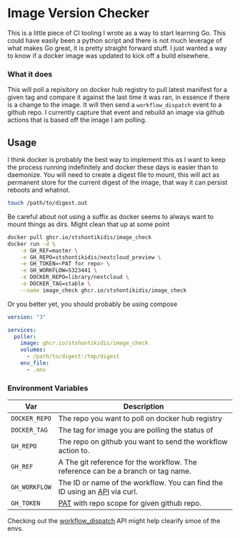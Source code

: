 # Image Version Checker


This is a little piece of CI tooling I wrote as a way to start learning Go.  This could have easily been a python script and there is not much leverage of what makes Go great, it is pretty straight forward stuff.  I just wanted a way to know if a docker image was updated to kick off a build elsewhere.

### What it does
This will poll a repisitory on docker hub registry to pull latest manifest for a given tag and compare it against the last time it was ran, in essence if there is a change to the image.  It will then send a `workflow_dispatch` event to a github repo. I currently capture that event and rebuild an image via github actions that is based off the image I am polling.

## Usage
I think docker is probably the best way to implement this as I want to keep the process running indefinitely and docker these days is easier than to daemonize.  You will need to create a digest file to mount, this will act as permanent store for the current digest of the image, that way it can persist reboots and whatnot.

```bash
touch /path/to/digest.out
```
Be careful about not using a suffix as docker seems to always want to mount things as dirs. Might clean that up at some point

```bash
docker pull ghcr.io/stshontikidis/image_check
docker run -d \
    -e GH_REF=master \
    -e GH_REPO=stshontikidis/nextcloud_preview \
    -e GH_TOKEN=<PAT for repo> \
    -e GH_WORKFLOW=5323441 \
    -e DOCKER_REPO=library/nextcloud \
    -e DOCKER_TAG=stable \
    --name image_check ghcr.io/stshontikidis/image_check
```

Or you better yet, you should probably be using compose

```yaml
version: "3"

services:
  poller:
    image: ghcr.io/stshontikidis/image_check
    volumes:
      - /path/to/digest:/tmp/digest
    env_file:
      - .env
```

### Environment Variables
| Var | Description |
| --- | --- |
| `DOCKER_REPO` | The repo you want to poll on docker hub registry |
| `DOCKER_TAG` | The tag for image you are polling the status of |
| `GH_REPO` | The repo on github you want to send the workflow action to. |
| `GH_REF` | A The git reference for the workflow. The reference can be a branch or tag name.|
| `GH_WORKFLOW` | The ID or name of the workflow. You can find the ID using an [API](https://docs.github.com/en/rest/reference/actions#list-repository-workflows) via curl. |
| `GH_TOKEN` | [PAT](https://docs.github.com/en/github/authenticating-to-github/creating-a-personal-access-token) with repo scope for given github repo. |


Checking out the [workflow_dispatch](https://docs.github.com/en/rest/reference/actions#create-a-workflow-dispatch-event) API might help clearify smoe of the envs.


